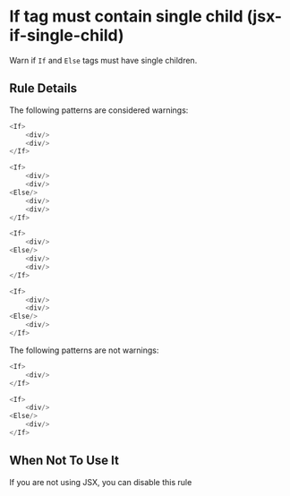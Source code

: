 # If tag must contain single child (jsx-if-single-child)

Warn if `If` and `Else` tags must have single children.


## Rule Details

The following patterns are considered warnings:

```js
<If>
    <div/>
    <div/>
</If>

<If>
    <div/>
    <div/>
<Else/>
    <div/>
    <div/>
</If>

<If>
    <div/>
<Else/>
    <div/>
    <div/>
</If>

<If>
    <div/>
    <div/>
<Else/>
    <div/>
</If>
```

The following patterns are not warnings:

```js
<If>
    <div/>
</If>

<If>
    <div/>
<Else/>
    <div/>
</If>
```

## When Not To Use It

If you are not using JSX, you can disable this rule
